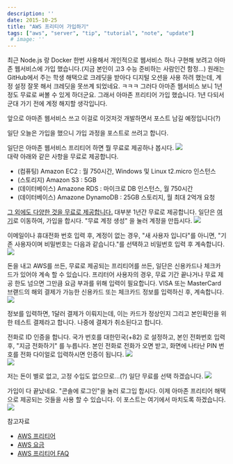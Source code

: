 ```yaml
---
description: ''
date: 2015-10-25
title: "AWS 프리티어 가입하기"
tags: ["aws", "server", "tip", "tutorial", "note", "update"]
 # image: ''
---
```


최근 Node.js 랑 Docker 한번 사용해서 개인적으로 웹서비스 하나 구현해 보려고 아마존 웹서비스에 가입 했습니다.(지금 본인이 고3 수능 준비하는 사람인건 함정...) 원래는 GitHub에서 주는 학생 해택으로 크레딧을 받아다 디지털 오션을 사용 하려 했는데, 계정 설정 잘못 해서 크레딧을 못쓰계 되었네요. ㅋㅋㅋ 그러다 아마존 웹서비스 보니 1년정도 무료로 써볼 수 있게 하더군요. 그래서 아마존 프리티어 가입 했습니다. 1년 다되서 군대 가기 전에 계정 해지할 생각입니다.

앞으로 아마존 웹서비스 쓰고 이걸로 이것저것 개발하면서 포스트 남길 예정입니다(?)

일단 오늘은 가입을 했으니 가입 과정을 포스트로 쓰려고 합니다.

일단은 아마존 웹서비스 프리티어 하면 뭘 무료로 제공하나 봅시다.
![](https://sukso96100.github.io/blogimgs/aws1.png)   
대략 아래와 같은 사항을 무료로 제공합니다.

 - (컴퓨팅) Amazon EC2 : 월 750시간, Windows 및 Linux t2.micro 인스턴스
 - (스토리지) Amazon S3 : 5GB
 - (데이터베이스) Amazone RDS : 마이크로 DB 인스턴스, 월 750시간
 - (데이터베이스) Amazone DynamoDB : 25GB 스토리지, 월 최대 2억개 요청

 [그 외에도 다양한 것을 무료로 제공합니다.](https://aws.amazon.com/ko/free/) 대부분 1년간 무료로 제공합니다.
 일단은  [여기](https://aws.amazon.com/ko/free/)로 이동하여, 가입을 합시다. "무료 계정 생성" 을 눌러 계정을 만듭시다.
 ![](https://sukso96100.github.io/blogimgs/aws1.png)   

이메일이나 휴대전화 번호 입력 후, 계정이 없는 경우, "새 사용자 입니다"를 아니면, "기존 사용자이며 비밀번호는 다음과 같습니다."를 선택하고 비밀번호 입력 후 계속합니다.
![](https://sukso96100.github.io/blogimgs/aws2.png)   

돈을 내고 AWS를 쓰든, 무료로 제공되는 프리티어를 쓰든, 일단은 신용카드나 체크카드가 있어야 계속 할 수 있습니다.
프리터어 사용자의 경우, 무료 기간 끝나거나 무료 제공 한도 넘으면 그만큼 요금 부과를 위해 입력이 필요합니다.
VISA 또는 MasterCard 브랟드의 해외 결제가 가능한 신용카드 또는 체크카드 정보를 입력하신 후, 계속합니다.
![](https://sukso96100.github.io/blogimgs/aws3.png)   

정보를 입력하면, 1달러 결제가 이뤄지는데, 이는 카드가 정상인지 그리고 본인확인을 위한 테스트 결제라고 합니다.
나중에 결제가 취소된다고 합니다.

전화로 ID 인증을 합니다. 국가 번호를 대한민국(+82) 로 설정하고, 본인 전화번호 입력 후, "지금 전화하기" 를 누릅니다.
본인 전화로 전화가 오면 받고, 화면에 나타난 PIN 번호를 전화 다이얼로 입력하시면 인증이 됩니다.
![](https://sukso96100.github.io/blogimgs/aws4.png)   
![](https://sukso96100.github.io/blogimgs/aws5.png)   

저는 돈이 별로 없고, 고정 수입도 없으므로...(?) 일단 무료를 선택 하겠습니다.
![](https://sukso96100.github.io/blogimgs/aws6.png)   

가입이 다 끝났네요. "콘솔에 로그인"을 눌러 로그입 합시다. 이제 아마존 프리티어 해택으로 제공되는 것들을 사용 할 수 있습니다. 이 포스트는 여기에서 마치도록 하겠습니다.
![](https://sukso96100.github.io/blogimgs/aws7.png)   

참고자료

 - [AWS 프리티어](https://aws.amazon.com/ko/free/)
 - [AWS 요금](https://aws.amazon.com/ko/pricing/?nc2=h_ql)
 - [AWS 프리티어 FAQ](https://aws.amazon.com/ko/free/faqs/)
